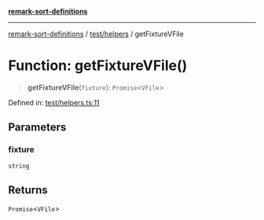 [**remark-sort-definitions**](../../../README.md)

***

[remark-sort-definitions](../../../README.md) / [test/helpers](../README.md) / getFixtureVFile

# Function: getFixtureVFile()

> **getFixtureVFile**(`fixture`): `Promise`\<`VFile`\>

Defined in: [test/helpers.ts:11](https://github.com/Xunnamius/unified-utils/blob/cb7fc64dac3d9c7f331f6a8a6d41a910a5dc8019/packages/remark-sort-definitions/test/helpers.ts#L11)

## Parameters

### fixture

`string`

## Returns

`Promise`\<`VFile`\>
